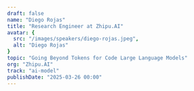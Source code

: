 ```yaml
---
draft: false
name: "Diego Rojas"
title: "Research Engineer at Zhipu.AI"
avatar: {
  src: "/images/speakers/diego-rojas.jpeg",
  alt: "Diego Rojas"
}
topic: "Going Beyond Tokens for Code Large Language Models"
org: "Zhipu.AI"
track: "ai-model"
publishDate: "2025-03-26 00:00"
---
```


